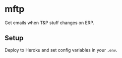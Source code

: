 # mftp

Get emails when T&P stuff changes on ERP.

## Setup

Deploy to Heroku and set config variables in your `.env`.
